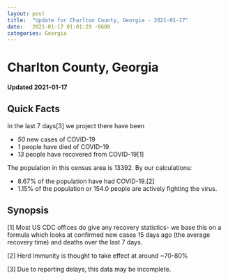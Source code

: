 ```yaml
---
layout: post
title:  "Update for Charlton County, Georgia - 2021-01-17"
date:   2021-01-17 01:01:29 -0600
categories: Georgia
---
```


# Charlton County, Georgia
#### Updated 2021-01-17

## Quick Facts

In the last 7 days[3] we project there have been
- *50* new cases of COVID-19
- *1* people have died of COVID-19
- *13* people have recovered from COVID-19[1]

The population in this census area is 13392. By our calculations:
- 8.67% of the population have had COVID-19.[2]
- 1.15% of the population or 154.0 people are actively fighting the virus.

## Synopsis




[1] Most US CDC offices do give any recovery statistics- we base this on a formula which looks at confirmed new cases
15 days ago (the average recovery time) and deaths over the last 7 days.

[2] Herd Immunity is thought to take effect at around ~70-80%

[3] Due to reporting delays, this data may be incomplete.
 
    